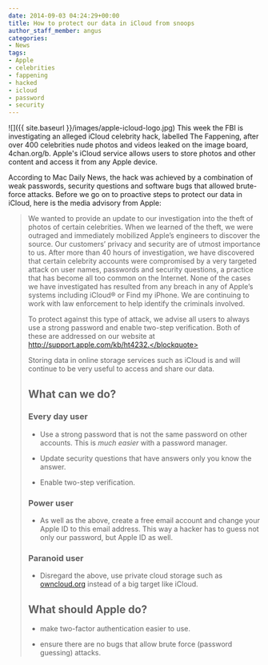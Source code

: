 ```yaml
---
date: 2014-09-03 04:24:29+00:00
title: How to protect our data in iCloud from snoops
author_staff_member: angus
categories:
- News
tags:
- Apple
- celebrities
- fappening
- hacked
- icloud
- password
- security
---
```


![]({{ site.baseurl }}/images/apple-icloud-logo.jpg)
This week the FBI is investigating an alleged iCloud celebrity hack, labelled The Fappening, after over 400 celebrities nude photos and videos leaked on the image board, 4chan.org/b. Apple's iCloud service allows users to store photos and other content and access it from any Apple device. 

According to Mac Daily News, the hack was achieved by a combination of weak passwords, security questions and software bugs that allowed brute-force attacks. Before we go on to proactive steps to protect our data in iCloud, here is the media advisory from Apple:


<blockquote>We wanted to provide an update to our investigation into the theft of photos of certain celebrities. When we learned of the theft, we were outraged and immediately mobilized Apple’s engineers to discover the source. Our customers’ privacy and security are of utmost importance to us. After more than 40 hours of investigation, we have discovered that certain celebrity accounts were compromised by a very targeted attack on user names, passwords and security questions, a practice that has become all too common on the Internet. None of the cases we have investigated has resulted from any breach in any of Apple’s systems including iCloud® or Find my iPhone. We are continuing to work with law enforcement to help identify the criminals involved.

To protect against this type of attack, we advise all users to always use a strong password and enable two-step verification. Both of these are addressed on our website at http://support.apple.com/kb/ht4232.</blockquote>


Storing data in online storage services such as iCloud is and will continue to be very useful to access and share our data.


## What can we do?

### Every day user


  * Use a strong password that is not the same password on other accounts. This is _much easier_ with a password manager.

	
  * Update security questions that have answers only you know the answer.

	
  * Enable two-step verification.




### Power user





	
  * As well as the above, create a free email account and change your Apple ID to this email address. This way a hacker has to guess not only our password, but Apple ID as well.




### Paranoid user





	
  * Disregard the above, use private cloud storage such as [owncloud.org](https://owncloud.org/) instead of a big target like iCloud.




## What should Apple do?





	
  * make two-factor authentication easier to use.

	
  * ensure there are no bugs that allow brute force (password guessing) attacks.



